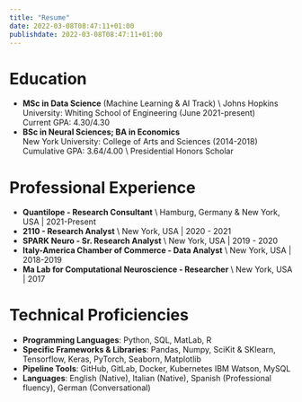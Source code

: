 ```yaml
---
title: "Resume"
date: 2022-03-08T08:47:11+01:00
publishdate: 2022-03-08T08:47:11+01:00
---
```


# Education
- **MSc in Data Science** (Machine Learning & AI Track) \\
Johns Hopkins University: Whiting School of Engineering (June 2021-present) \
Current GPA: 4.30/4.30
- **BSc in Neural Sciences; BA in Economics** \
New York University: College of Arts and Sciences (2014-2018) \
Cumulative GPA: 3.64/4.00 \ Presidential Honors Scholar

# Professional Experience
- **Quantilope - Research Consultant** \\
Hamburg, Germany & New York, USA  | 2021-Present
- **2110 - Research Analyst** \ 
New York, USA | 2020 - 2021
- **SPARK Neuro - Sr. Research Analyst** \\
New York, USA | 2019 - 2020
- **Italy-America Chamber of Commerce - Data Analyst** \\
New York, USA | 2018-2019
- **Ma Lab for Computational Neuroscience - Researcher** \\ 
New York, USA | 2017

# Technical Proficiencies
- **Programming Languages**: Python, SQL, MatLab, R
- **Specific Frameworks & Libraries**: Pandas, Numpy, SciKit & SKlearn, Tensorflow, Keras, PyTorch, Seaborn, Matplotlib
- **Pipeline Tools**: GitHub, GitLab, Docker, Kubernetes IBM Watson, MySQL
- **Languages**: English (Native), Italian (Native), Spanish (Professional fluency), German (Conversational)

